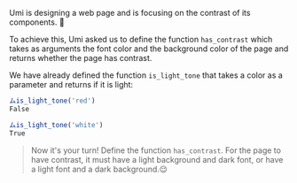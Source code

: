 Umi is designing a web page and is focusing on the contrast of its components. :star_struck:

To achieve this, Umi asked us to define the function `has_contrast` which takes as arguments the font color and the background color of the page and returns whether the page has contrast.

We have already defined the function `is_light_tone` that takes a color as a parameter and returns if it is light:

``` javascript
ムis_light_tone('red')
False

ムis_light_tone('white')
True
```

> Now it's your turn! Define the function `has_contrast`. For the page to have contrast, it must have a light background and dark font, or have a light font and a dark background.:relieved:
